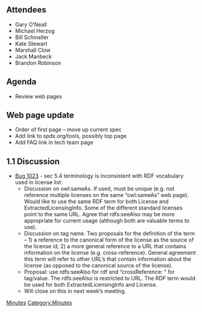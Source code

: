 ## Attendees

  - Gary O’Neall
  - Michael Herzog
  - Bill Schineller
  - Kate Stewart
  - Marshall Clow
  - Jack Manbeck
  - Brandon Robinson

## Agenda

  - Review web pages

## Web page update

  - Order of first page – move up current spec
  - Add link to spdx.org/tools, possibly top page
  - Add FAQ link in tech team page

## 1.1 Discussion

  - [Bug 1023](https://bugs.linuxfoundation.org/show_bug.cgi?id=1023) -
    sec 5.4 terminology is inconsistent with RDF vocabulary used in
    license list:
      - Discussion on owl:sameAs. If used, must be unique (e.g. not
        reference multiple licenses on the same “owl:sameAs” web page).
        Would like to use the same RDF term for both License and
        ExtractedLicensingInfo. Some of the different standard licenses
        point to the same URL. Agree that rdfs:seeAlso may be more
        appropriate for current usage (although both are valuable terms
        to use).
      - Discussion on tag name. Two proposals for the definition of the
        term – 1) a reference to the canonical form of the license as
        the source of the license id; 2) a more general reference to a
        URL that contains information on the license (e.g.
        cross-reference). General agreement this term will refer to
        other URL’s that contain information about the license (as
        opposed to the canonical source of the license).
      - Proposal: use rdfs:seeAlso for rdf and “crossReference: “ for
        tag/value. The rdfs:seeAlso is restricted to URL. The RDF term
        would be used for both ExtractedLicensingInfo and License.
      - Will close on this in next week’s meeting.

[Minutes](Category:Technical "wikilink")
[Category:Minutes](Category:Minutes "wikilink")
